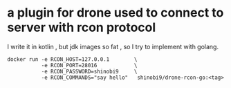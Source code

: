 # a plugin for drone used to connect to server with rcon protocol

  I write it in kotlin , but jdk images so fat , so I try to implement with golang. 

```shell
docker run -e RCON_HOST=127.0.0.1        \
           -e RCON_PORT=28016            \
           -e RCON_PASSWORD=shinobi9     \
           -e RCON_COMMANDS="say hello"   shinobi9/drone-rcon-go:<tag>
```